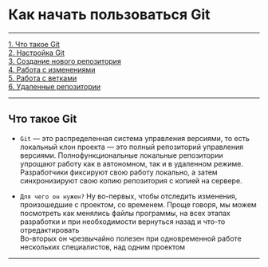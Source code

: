 # Как начать пользоваться Git
___
[1. Что такое Git](#ЧтотакоеGit)  
[2. Настройка Git](#НастройкаGit)  
[3. Создание нового репозитория](#Созданиеновогорепозитория)  
[4. Работа с изменениями](#Работасизменениями)  
[5. Работа с ветками](#Работасветками)  
[6. Удаленные репозитории](#Удаленныерепозитории)  
___

## Что такое Git   
 
+ `Git` — это распределенная система управления версиями, то есть локальный клон проекта — это полный репозиторий управления версиями. Полнофункциональные локальные репозитории упрощают работу как в автономном, так и в удаленном режиме. Разработчики фиксируют свою работу локально, а затем синхронизируют свою копию репозитория с копией на сервере.  


+ `Для чего он нужен?` Ну во-первых, чтобы отследить изменения, произошедшие с проектом, со временем. Проще говоря, мы можем посмотреть как менялись файлы программы, на всех этапах разработки и при необходимости вернуться назад и что-то отредактировать  
Во-вторых он чрезвычайно полезен при одновременной работе нескольких специалистов, над одним проектом  
___

